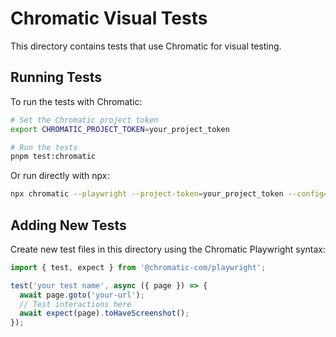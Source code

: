 # Chromatic Visual Tests

This directory contains tests that use Chromatic for visual testing.

## Running Tests

To run the tests with Chromatic:

```bash
# Set the Chromatic project token
export CHROMATIC_PROJECT_TOKEN=your_project_token

# Run the tests
pnpm test:chromatic
```

Or run directly with npx:

```bash
npx chromatic --playwright --project-token=your_project_token --config=playwright.config.ts
```

## Adding New Tests

Create new test files in this directory using the Chromatic Playwright syntax:

```typescript
import { test, expect } from '@chromatic-com/playwright';

test('your test name', async ({ page }) => {
  await page.goto('your-url');
  // Test interactions here
  await expect(page).toHaveScreenshot();
});
```

